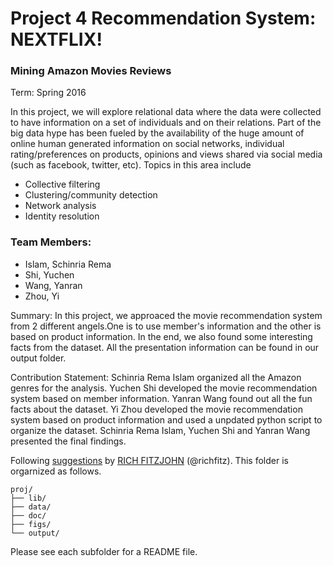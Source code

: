 # Project 4 Recommendation System: NEXTFLIX! 
### Mining Amazon Movies Reviews

Term: Spring 2016

In this project, we will explore relational data where the data were collected to have information on a set of individuals and on their relations. Part of the big data hype has been fueled by the availability of the huge amount of online human generated information on social networks, individual rating/preferences on products, opinions and views shared via social media (such as facebook, twitter, etc). Topics in this area include

- Collective filtering
- Clustering/community detection
- Network analysis
- Identity resolution

### Team Members:
- Islam, Schinria Rema
- Shi, Yuchen
- Wang, Yanran
- Zhou, Yi

Summary: In this project, we approaced the movie recommendation system from 2 different angels.One is to use member's information and the other is based on product information. In the end, we also found some interesting facts from the dataset. All the presentation information can be found in our output folder. 

Contribution Statement: Schinria Rema Islam organized all the Amazon genres for the analysis. Yuchen Shi developed the movie recommendation system based on member information. Yanran Wang found out all the fun facts about the dataset. Yi Zhou developed the movie recommendation system based on product information and used a unpdated python script to organize the dataset.
Schinria Rema Islam, Yuchen Shi and Yanran Wang presented the final findings.


Following [suggestions](http://nicercode.github.io/blog/2013-04-05-projects/) by [RICH FITZJOHN](http://nicercode.github.io/about/#Team) (@richfitz). This folder is orgarnized as follows.

```
proj/
├── lib/
├── data/
├── doc/
├── figs/
└── output/
```

Please see each subfolder for a README file.
